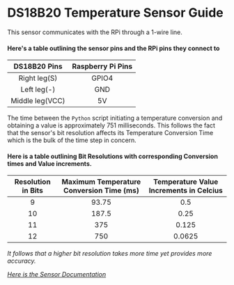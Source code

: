 # DS18B20 Temperature Sensor Guide

This sensor communicates with the RPi through a 1-wire line.

#### Here's a table outlining the sensor pins and the RPi pins they connect to
|   DS18B20 Pins  | Raspberry Pi Pins |
|:---------------:|:-----------------:|
|   Right leg(S)  |       GPIO4       |
|   Left leg(-)   |        GND        |
| Middle leg(VCC) |         5V        |


The time between the `Python` script initiating a temperature conversion and obtaining a value is approximately 751 milliseconds. 
This follows the fact that the sensor's bit resolution affects its Temperature Conversion Time which is the bulk of the time step in concern.

#### Here is a table outlining Bit Resolutions with corresponding Conversion times and Value increments.
| Resolution in Bits | Maximum Temperature Conversion Time (ms) | Temperature Value Increments in Celcius |
|:------------------:|:----------------------------------------:|:---------------------------------------:|
|          9         |                   93.75                  |                   0.5                   |
|         10         |                   187.5                  |                   0.25                  |
|         11         |                    375                   |                  0.125                  |
|         12         |                    750                   |                  0.0625                 |

*It follows that a higher bit resolution takes more time yet provides more accuracy.*


*[Here is the Sensor Documentation](https://datasheets.maximintegrated.com/en/ds/DS18B20.pdf)*
